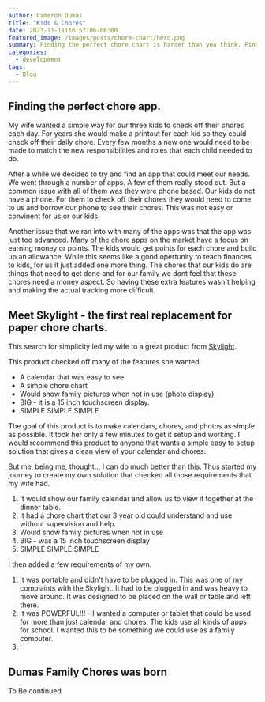```yaml
---
author: Cameron Dumas
title: "Kids & Chores"
date: 2023-11-11T16:57:06-06:00
featured_image: /images/posts/chore-chart/hero.png
summary: Finding the perfect chore chart is harder than you think. Finding something simple and easy was hard so I build my own.
categories:
  - development
tags:
  - Blog
---
```


## Finding the perfect chore app.

My wife wanted a simple way for our three kids to check off their chores each day. For years she would make a printout for each kid so they could check off their daily chore. Every few months a new one would need to be made to match the new responsibilities and roles that each child needed to do.

After a while we decided to try and find an app that could meet our needs. We went through a number of apps. A few of them really stood out. But a common issue with all of them was they were phone based. Our kids do not have a phone. For them to check off their chores they would need to come to us and borrow our phone to see their chores. This was not easy or convinent for us or our kids.

Another issue that we ran into with many of the apps was that the app was just too advanced. Many of the chore apps on the market have a focus on earning money or points. The kids would get points for each chore and build up an allowance. While this seems like a good opertunity to teach finances to kids, for us it just added one more thing. The chores that our kids do are things that need to get done and for our family we dont feel that these chores need a money aspect. So having these extra features wasn't helping and making the actual tracking more difficult.

## Meet Skylight - the first real replacement for paper chore charts.

This search for simplicity led my wife to a great product from [Skylight](https://www.skylightframe.com/products/skylight-calendar/).

This product checked off many of the features she wanted

- A calendar that was easy to see
- A simple chore chart
- Would show family pictures when not in use (photo display)
- BIG - it is a 15 inch touchscreen display.
- SIMPLE SIMPLE SIMPLE

The goal of this product is to make calendars, chores, and photos as simple as possible. It took her only a few minutes to get it setup and working. I would recommend this product to anyone that wants a simple easy to setup solution that gives a clean view of your calendar and chores.

But me, being me, thought... I can do much better than this. Thus started my journey to create my own solution that checked all those requirements that my wife had.

1. It would show our family calendar and allow us to view it together at the dinner table.
2. It had a chore chart that our 3 year old could understand and use without supervision and help.
3. Would show family pictures when not in use
4. BIG - was a 15 inch touchscreen display
5. SIMPLE SIMPLE SIMPLE

I then added a few requirements of my own.

1. It was portable and didn't have to be plugged in.
   This was one of my complaints with the Skylight. It had to be plugged in and was heavy to move around. It was designed to be placed on the wall or table and left there.
2. It was POWERFUL!!! - I wanted a computer or tablet that could be used for more than just calendar and chores. The kids use all kinds of apps for school. I wanted this to be something we could use as a family computer.
3. I

## Dumas Family Chores was born

To Be continued
